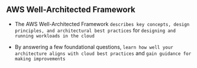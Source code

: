 ## AWS Well-Architected Framework

- The AWS Well-Architected Framework `describes key concepts, design principles, and architectural best practices` for `designing and running workloads in the cloud`

- By answering a few foundational questions, `learn how well your architecture aligns with cloud best practices` and `gain guidance for making improvements`
